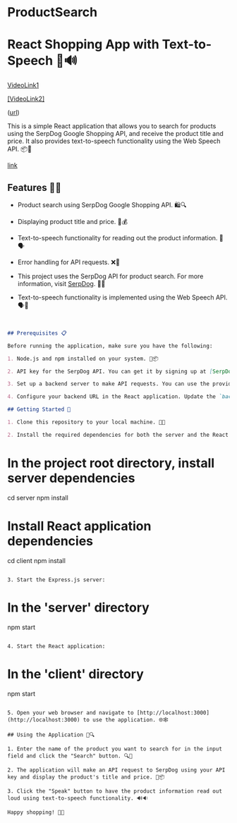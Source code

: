 # ProductSearch

# React Shopping App with Text-to-Speech 🛒🔊
[VideoLink1]([url](https://drive.google.com/file/d/1XM5x5qBAlBFwF-QRVpoaykdXHNrdfn9c/view?usp=sharing))

[[VideoLink2]](url)

([url](https://drive.google.com/file/d/1v0z5z3JU4lMbWgdsyR1eY2WHxJ8mc1Up/view?usp=sharing))

This is a simple React application that allows you to search for products using the SerpDog Google Shopping API,
 and receive the product title and price. It also provides text-to-speech functionality using the Web Speech API. 📦📢

[link]([url](https://drive.google.com/file/d/1v0z5z3JU4lMbWgdsyR1eY2WHxJ8mc1Up/view?usp=sharing))

## Features 🌟🔥

- Product search using SerpDog Google Shopping API. 🛍️🔍

- Displaying product title and price. 📜💰

- Text-to-speech functionality for reading out the product information. 📢🗣️

- Error handling for API requests. ❌🚫

- This project uses the SerpDog API for product search.
For more information, visit [SerpDog](https://serpdog.io/). 🙌💼

- Text-to-speech functionality is implemented using the Web Speech API. 🗣️🤖

```markdown


## Prerequisites 📋

Before running the application, make sure you have the following:

1. Node.js and npm installed on your system. 📏📦

2. API key for the SerpDog API. You can get it by signing up at [SerpDog](https://serpdog.io/). 🔑🔒

3. Set up a backend server to make API requests. You can use the provided Express.js server in the 'app.js' file. Don't forget to replace `process.env.API_KEY` with your SerpDog API key. 🌐🔌

4. Configure your backend URL in the React application. Update the `backendURL` in the 'Main.js' file to point to your backend server. 🚀🛠️

## Getting Started 🚀

1. Clone this repository to your local machine. 🧬👥

2. Install the required dependencies for both the server and the React application:

   ```
   # In the project root directory, install server dependencies
   cd server
   npm install

   # Install React application dependencies
   cd client
   npm install
   ```

3. Start the Express.js server:

   ```
   # In the 'server' directory
   npm start
   ```

4. Start the React application:

   ```
   # In the 'client' directory
   npm start
   ```

5. Open your web browser and navigate to [http://localhost:3000](http://localhost:3000) to use the application. 🌐🕸️

## Using the Application 📲🔍

1. Enter the name of the product you want to search for in the input field and click the "Search" button. 🔍🔎

2. The application will make an API request to SerpDog using your API key and display the product's title and price. 💼📦

3. Click the "Speak" button to have the product information read out loud using text-to-speech functionality. 🔊🔉

Happy shopping! 🛒🎉
```

